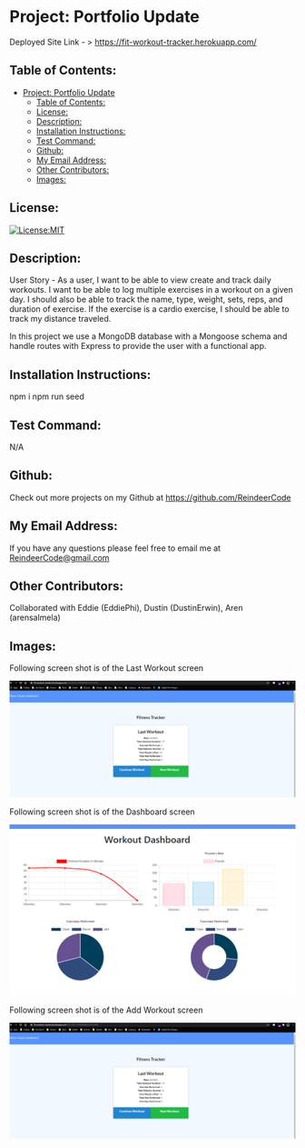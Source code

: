 # Project: Portfolio Update

  Deployed Site Link - > https://fit-workout-tracker.herokuapp.com/


## Table of Contents: 
- [Project: Portfolio Update](#project-portfolio-update)
  - [Table of Contents:](#table-of-contents)
  - [License:](#license)
  - [Description:](#description)
  - [Installation Instructions:](#installation-instructions)
  - [Test Command:](#test-command)
  - [Github:](#github)
  - [My Email Address:](#my-email-address)
  - [Other Contributors:](#other-contributors)
  - [Images:](#images)

## License:
[![License:MIT](https://img.shields.io/badge/License-MIT-yellow.svg)](https://opensource.org/licenses/MIT)

## Description:
User Story - As a user, I want to be able to view create and track daily workouts. I want to be able to log multiple exercises in a workout on a given day. I should also be able to track the name, type, weight, sets, reps, and duration of exercise. If the exercise is a cardio exercise, I should be able to track my distance traveled.

In this project we use a MongoDB database with a Mongoose schema and handle routes with Express to provide the user with a functional app.


## Installation Instructions: 
npm i 
npm run seed


## Test Command: 
N/A

## Github: 
Check out more projects on my Github at https://github.com/ReindeerCode

## My Email Address:
If you have any questions please feel free to email me at ReindeerCode@gmail.com

## Other Contributors:
Collaborated with Eddie (EddiePhi), Dustin (DustinErwin), Aren (arensalmela)

## Images:
Following screen shot is of the Last Workout screen

![Project Screenshot](./public/assets/lastWorkout.png)

Following screen shot is of the Dashboard screen

![Project Screenshot](./public/assets/dashboard.png)

Following screen shot is of the Add Workout screen

![Project Screenshot](./public/assets/lastWorkout.png)





